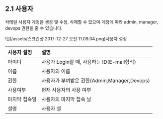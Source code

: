 ## 2.1 사용자

칵테일 사용자 계정을 생성 및 수정, 삭제할 수 있으며 계정에 따라 admin, manager, devops 권한을 줄 수 있습니다.

![](/assets/스크린샷 2017-12-27 오전 11.09.04.png)사용자 설정 

| 사용자 설정  | **설명** |
| :--- | :--- |
| 아이디 | 사용가 Login할 때, 사용하는 ID\(E-mail형식\) |
| 이름  | 사용자의 이름 |
| 권한  | 사용자가 부여받은 권한\(Admin,Manager,Devops\)  |
| 사용여부  | 현재 사용자의 사용 여부  |
| 마지막 접속일 | 사용자의 마지막 접속 날 |
| 설명  | 사용자 설 |



